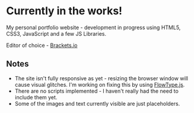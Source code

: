 Currently in the works!
=======================

My personal portfolio website - development in progress using HTML5, CSS3, JavaScript and a few JS Libraries.

Editor of choice - [Brackets.io](http://brackets.io)

Notes
-----

* The site isn't fully responsive as yet - resizing the browser window will cause visual glitches. I'm working on 
fixing this by using [FlowType.js](http://simplefocus.com/flowtype/).
* There are no scripts implemented - I haven't really had the need to include them yet.
* Some of the images and text currently visible are just placeholders. 



